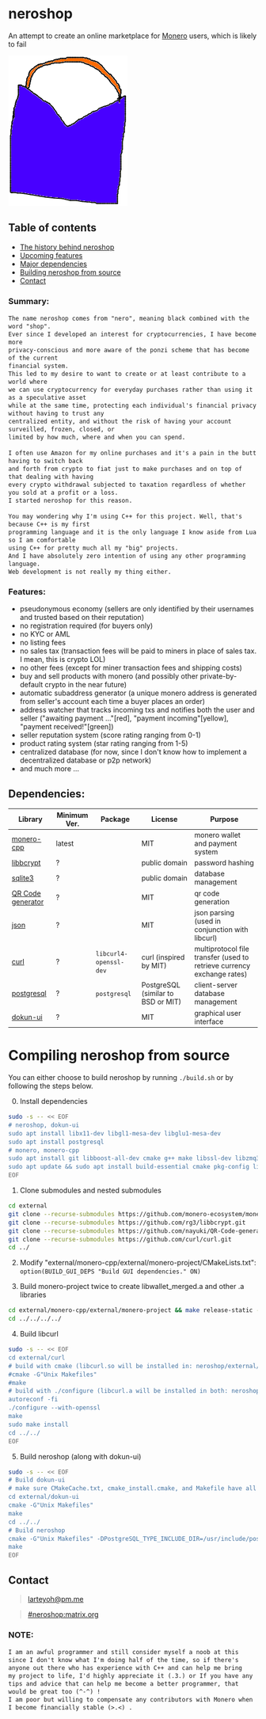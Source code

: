 # neroshop 

An attempt to create an online marketplace for [Monero](https://getmonero.org/) users, which is likely to fail

[![alt text](res/neroshop-logo.png)](https://github.com/larteyoh/neroshop "neroshop logo")

## Table of contents
* [The history behind neroshop](#summary)
* [Upcoming features](#features) <!--* [Documentation](#documentation)-->
* [Major dependencies](#dependencies)
* [Building neroshop from source](#compiling-neroshop-from-source) <!--* [Setting up PostgreSQL](#setting-up-postgresql)--> <!--* [License](#license)-->
* [Contact](#contact)


### Summary:
```
The name neroshop comes from "nero", meaning black combined with the word "shop".
Ever since I developed an interest for cryptocurrencies, I have become more 
privacy-conscious and more aware of the ponzi scheme that has become of the current 
financial system.
This led to my desire to want to create or at least contribute to a world where 
we can use cryptocurrency for everyday purchases rather than using it as a speculative asset
while at the same time, protecting each individual's financial privacy without having to trust any 
centralized entity, and without the risk of having your account surveilled, frozen, closed, or 
limited by how much, where and when you can spend.

I often use Amazon for my online purchases and it's a pain in the butt having to switch back 
and forth from crypto to fiat just to make purchases and on top of that dealing with having 
every crypto withdrawal subjected to taxation regardless of whether you sold at a profit or a loss.
I started neroshop for this reason.

You may wondering why I'm using C++ for this project. Well, that's because C++ is my first 
programming language and it is the only language I know aside from Lua so I am comfortable 
using C++ for pretty much all my "big" projects.
And I have absolutely zero intention of using any other programming language. 
Web development is not really my thing either.
```


### Features:
* pseudonymous economy (sellers are only identified by their usernames and trusted based on their reputation)
* no registration required (for buyers only)
* no KYC or AML
* no listing fees
* no sales tax (transaction fees will be paid to miners in place of sales tax. I mean, this is crypto LOL)
* no other fees (except for miner transaction fees and shipping costs)
* buy and sell products with monero (and possibly other private-by-default crypto in the near future)
* automatic subaddress generator (a unique monero address is generated from seller's account each time a buyer places an order)
* address watcher that tracks incoming txs and notifies both the user and seller
("awaiting payment ..."[red], "payment incoming"[yellow], "payment received!"[green])
* seller reputation system (score rating ranging from 0-1)
* product rating system (star rating ranging from 1-5)
* centralized database (for now, since I don't know how to implement a decentralized database or p2p network)
* and much more ...


## Dependencies:
|      Library                                                       | Minimum Ver.    | Package                | License                            |         Purpose                                                        |
|--------------------------------------------------------------------|-----------------|------------------------|------------------------------------|------------------------------------------------------------------------|
| [monero-cpp](https://github.com/monero-ecosystem/monero-cpp)       | latest          |                        | MIT                                | monero wallet and payment system                                       |
| [libbcrypt](https://github.com/rg3/libbcrypt)                      | ?               |                        | public domain                      | password hashing                                                       |
| [sqlite3](https://sqlite.org/)                                     | ?               |                        | public domain                      | database management                                                    |
| [QR Code generator](https://github.com/nayuki/QR-Code-generator)   | ?               |                        | MIT                                | qr code generation                                                     |
| [json](https://github.com/nlohmann/json/)                          | ?               |                        | MIT                                | json parsing (used in conjunction with libcurl)                        |
| [curl](https://github.com/curl/curl)                               | ?               | `libcurl4-openssl-dev` | curl (inspired by MIT)             | multiprotocol file transfer (used to retrieve currency exchange rates) |
| [postgresql](https://www.postgresql.org/)                          | ?               | `postgresql`           | PostgreSQL (similar to BSD or MIT) | client-server database management                                      |
| [dokun-ui](https://github.com/sidtheprince/dokun)                  | ?               |                        | MIT                                | graphical user interface                                               |


# Compiling neroshop from source
You can either choose to build neroshop by running `./build.sh` or by following the steps below.

0. Install dependencies
```sh
sudo -s -- << EOF
# neroshop, dokun-ui
sudo apt install libx11-dev libgl1-mesa-dev libglu1-mesa-dev
sudo apt install postgresql
# monero, monero-cpp
sudo apt install git libboost-all-dev cmake g++ make libssl-dev libzmq3-dev libhidapi-dev libudev-dev libusb-1.0-0-dev libfox-1.6-dev # copied from https://github.com/monero-ecosystem/monero-cpp#using-this-library-in-your-project
sudo apt update && sudo apt install build-essential cmake pkg-config libssl-dev libzmq3-dev libunbound-dev libsodium-dev libunwind8-dev liblzma-dev libreadline6-dev libldns-dev libexpat1-dev libpgm-dev qttools5-dev-tools libhidapi-dev libusb-1.0-0-dev libprotobuf-dev protobuf-compiler libudev-dev libboost-chrono-dev libboost-date-time-dev libboost-filesystem-dev libboost-locale-dev libboost-program-options-dev libboost-regex-dev libboost-serialization-dev libboost-system-dev libboost-thread-dev ccache doxygen graphviz # copied from https://github.com/monero-project/monero#dependencies
EOF
```

1. Clone submodules and nested submodules
```sh
cd external
git clone --recurse-submodules https://github.com/monero-ecosystem/monero-cpp.git
git clone --recurse-submodules https://github.com/rg3/libbcrypt.git
git clone --recurse-submodules https://github.com/nayuki/QR-Code-generator.git
git clone --recurse-submodules https://github.com/curl/curl.git
cd ../
```

2. Modify "external/monero-cpp/external/monero-project/CMakeLists.txt":
`option(BUILD_GUI_DEPS "Build GUI dependencies." ON)`
<!-- Step 2 is probably not necessary :U -->

3. Build monero-project twice to create libwallet_merged.a and other .a libraries
```sh
cd external/monero-cpp/external/monero-project && make release-static -j8 && make release-static -j8
cd ../../../../
```

4. Build libcurl
```sh
sudo -s -- << EOF
cd external/curl
# build with cmake (libcurl.so will be installed in: neroshop/external/curl/lib/)
#cmake -G"Unix Makefiles"
#make
# build with ./configure (libcurl.a will be installed in both: neroshop/external/curl/lib/.libs/ and /usr/local/lib/)
autoreconf -fi
./configure --with-openssl
make
sudo make install
cd ../../
EOF
```

5. Build neroshop (along with dokun-ui)
```sh
sudo -s -- << EOF
# Build dokun-ui
# make sure CMakeCache.txt, cmake_install.cmake, and Makefile have all been deleted if not
cd external/dokun-ui
cmake -G"Unix Makefiles"
make
cd ../../
# Build neroshop
cmake -G"Unix Makefiles" -DPostgreSQL_TYPE_INCLUDE_DIR=/usr/include/postgresql/
make
EOF
```

## Contact
> larteyoh@pm.me

> [#neroshop:matrix.org](https://matrix.to/#/#neroshop:matrix.org)

### NOTE:
```
I am an awful programmer and still consider myself a noob at this since I don't know what I'm doing half of the time, so if there's anyone out there who has experience with C++ and can help me bring
my project to life, I'd highly appreciate it (.3.) or If you have any tips and advice that can help me become a better programmer, that would be great too (^-^) !
I am poor but willing to compensate any contributors with Monero when I become financially stable (>.<) .
```

[//]: # (git add build.sh CMakeLists.txt external/ include/ readme.md res/neroshop-logo.png res/wallets src/ todo.txt res/ss res/tmp_images)
[//]: # (git commit -m"empty commit")
[//]: # (git push -u origin main)

